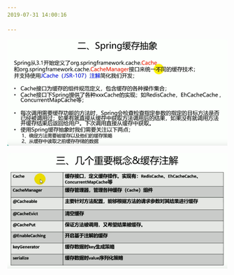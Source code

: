 ```yaml
---
2019-07-31 14:00:16

---
```


![1564552826023](../数据结构/数据结构图解/1564552826023.png)

![1564552876873](../数据结构/数据结构图解/1564552876873.png)